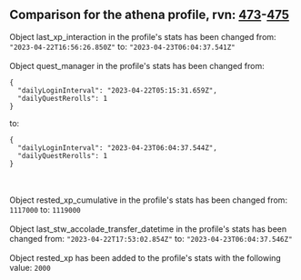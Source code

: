 ## Comparison for the athena profile, rvn: [473](https://github.com/PRO100KatYT/FortniteProfileRevisions/tree/main/profiles/athena/473%20athena.json)-[475](https://github.com/PRO100KatYT/FortniteProfileRevisions/tree/main/profiles/athena/475%20athena.json)

Object last_xp_interaction in the profile's stats has been changed from: `"2023-04-22T16:56:26.850Z"` to: `"2023-04-23T06:04:37.541Z"`
<br><br>
Object quest_manager in the profile's stats has been changed from:

```
{
  "dailyLoginInterval": "2023-04-22T05:15:31.659Z",
  "dailyQuestRerolls": 1
}
```

to:

```
{
  "dailyLoginInterval": "2023-04-23T06:04:37.544Z",
  "dailyQuestRerolls": 1
}
```

<br><br>
Object rested_xp_cumulative in the profile's stats has been changed from: `1117000` to: `1119000`
<br><br>
Object last_stw_accolade_transfer_datetime in the profile's stats has been changed from: `"2023-04-22T17:53:02.854Z"` to: `"2023-04-23T06:04:37.546Z"`
<br><br>
Object rested_xp has been added to the profile's stats with the following value: `2000`
<br><br>
